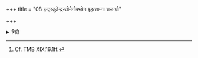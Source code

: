 +++
title = "08 इन्द्रस्तुतेन्द्रस्तोमेनोक्थ्येन बृहत्साम्ना राजन्यो"

+++

<details><summary>थिते</summary>

8. A Kṣatriya (-sacrificer) desirous of obtaining power should perform the Indrastut Indrastoma as an Ukthya with Br̥hat sāman as the first Pr̥ṣṭha-stotra.[^1]  

[^1]: Cf. TMB XIX.16.1ff. 
</details>
